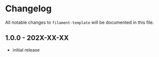 # Changelog

All notable changes to `filament-template` will be documented in this file.

## 1.0.0 - 202X-XX-XX

- initial release

